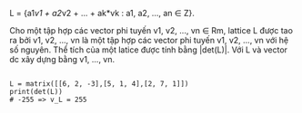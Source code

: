 
L = {a1*v1 + a2*v2 + ... + ak*vk : a1, a2, ..., an ∈ Z}.

Cho một tập hợp các vector phi tuyến v1, v2, ..., vn ∈ Rm, lattice L được tao ra bởi v1, v2, ..., vn là một tập hợp các vector phi tuyến v1, v2, ..., vn với hệ số nguyên.
Thể tích của một latice được tính bằng |det(L)|. Với L và vector dc xây dựng bằng v1, ..., vn.

```sage

L = matrix([[6, 2, -3],[5, 1, 4],[2, 7, 1]])
print(det(L))
# -255 => v_L = 255
```
